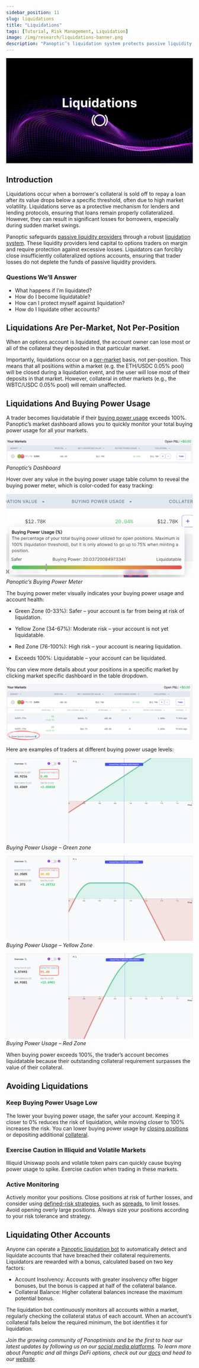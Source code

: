 ```yaml
---
sidebar_position: 11
slug: liquidations
title: "Liquidations"
tags: [Tutorial, Risk Management, Liquidation]
image: /img/research/liquidations-banner.png
description: "Panoptic’s liquidation system protects passive liquidity providers by managing collateral risks in DeFi options trading, offering tools to monitor, prevent, and execute liquidations efficiently."
---
```


![](./liquidations/liquidations-banner.png)

## Introduction

Liquidations occur when a borrower's collateral is sold off to repay a loan after its value drops below a specific threshold, often due to high market volatility. Liquidations serve as a protective mechanism for lenders and lending protocols, ensuring that loans remain properly collateralized. However, they can result in significant losses for borrowers, especially during sudden market swings.

Panoptic safeguards [passive liquidity providers](/docs/panoptic-protocol/protocol-roles#passive-liquidity-providers-plps) through a robust [liquidation system](/docs/panoptic-protocol/liquidations). These liquidity providers lend capital to options traders on margin and require protection against excessive losses. Liquidators can forcibly close insufficiently collateralized options accounts, ensuring that trader losses do not deplete the funds of passive liquidity providers.

### Questions We’ll Answer

-   What happens if I’m liquidated?
-   How do I become liquidatable?
-   How can I protect myself against liquidation?
-   How do I liquidate other accounts?
    

## Liquidations Are Per-Market, Not Per-Position

When an options account is liquidated, the account owner can lose most or all of the collateral they deposited in that particular market.

Importantly, liquidations occur on a [per-market](/docs/product/markets) basis, not per-position. This means that all positions within a market (e.g. the ETH/USDC 0.05% pool) will be closed during a liquidation event, and the user will lose most of their deposits in that market. However, collateral in other markets (e.g., the WBTC/USDC 0.05% pool) will remain unaffected.

## Liquidations And Buying Power Usage

A trader becomes liquidatable if their [buying power usage](/docs/product/collateral-and-buying-power) exceeds 100%. Panoptic’s market dashboard allows you to quickly monitor your total buying power usage for all your markets.

  

![](./liquidations/1.png)
_Panoptic’s Dashboard_

Hover over any value in the buying power usage table column to reveal the buying power meter, which is color-coded for easy tracking:

![](./liquidations/2.png)
_Panoptic’s Buying Power Meter_

  

The buying power meter visually indicates your buying power usage and account health:

  

-   Green Zone (0-33%): Safer – your account is far from being at risk of liquidation.
    
-   Yellow Zone (34-67%): Moderate risk – your account is not yet liquidatable.
    
-   Red Zone (76-100%): High risk – your account is nearing liquidation.
    
-   Exceeds 100%: Liquidatable – your account can be liquidated.
    
You can view more details about your positions in a specific market by clicking market specific dashboard in the table dropdown.

![](./liquidations/3.png)

Here are examples of traders at different buying power usage levels:

![](./liquidations/4.png)
_Buying Power Usage – Green zone_

![](./liquidations/5.png)
_Buying Power Usage – Yellow Zone_

![](./liquidations/6.png)
_Buying Power Usage – Red Zone_

  

When buying power exceeds 100%, the trader’s account becomes liquidatable because their outstanding collateral requirement surpasses the value of their collateral.

## Avoiding Liquidations

### Keep Buying Power Usage Low

The lower your buying power usage, the safer your account. Keeping it closer to 0% reduces the risk of liquidation, while moving closer to 100% increases the risk. You can lower buying power usage by [closing positions](/docs/product/closing-a-position) or depositing additional [collateral](/docs/product/collateral-and-buying-power).

### Exercise Caution in Illiquid and Volatile Markets

Illiquid Uniswap pools and volatile token pairs can quickly cause buying power usage to spike. Exercise caution when trading in these markets.

### Active Monitoring

Actively monitor your positions. Close positions at risk of further losses, and consider using [defined-risk strategies](/docs/trading/multi-leg-strategies#defined-risk-options-trading-strategy), such as [spreads](/research/essential-options-strategies-to-know#call-spread-), to limit losses. Avoid opening overly large positions. Always size your positions according to your risk tolerance and strategy.

## Liquidating Other Accounts

Anyone can operate a [Panoptic liquidation bot](/docs/panoptic-protocol/liquidations#the-liquidation-bot) to automatically detect and liquidate accounts that have breached their collateral requirements. Liquidators are rewarded with a bonus, calculated based on two key factors:

-   Account Insolvency: Accounts with greater insolvency offer bigger bonuses, but the bonus is capped at half of the collateral balance.
-   Collateral Balance: Higher collateral balances increase the maximum potential bonus.

The liquidation bot continuously monitors all accounts within a market, regularly checking the collateral status of each account. When an account’s collateral falls below the required minimum, the bot identifies it for liquidation.

  

_Join the growing community of Panoptimists and be the first to hear our latest updates by following us on our [social media platforms](https://links.panoptic.xyz/all). To learn more about Panoptic and all things DeFi options, check out our [docs](https://panoptic.xyz/docs/intro) and head to our [website](https://panoptic.xyz/)._

